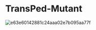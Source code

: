 # TransPed-Mutant
![e63e60142881c24aaa02e7b095aa77f](https://github.com/user-attachments/assets/91a5eb86-70d1-48b7-a7a0-694bfa0f99d1)
